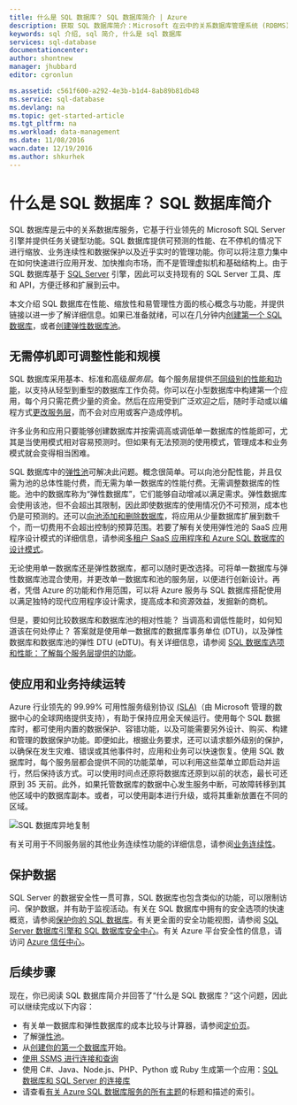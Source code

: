 ```yaml
---
title: 什么是 SQL 数据库？ SQL 数据库简介 | Azure
description: 获取 SQL 数据库简介：Microsoft 在云中的关系数据库管理系统 (RDBMS) 的技术详细信息和功能。
keywords: sql 介绍, sql 简介, 什么是 sql 数据库
services: sql-database
documentationcenter: 
author: shontnew
manager: jhubbard
editor: cgronlun

ms.assetid: c561f600-a292-4e3b-b1d4-8ab89b81db48
ms.service: sql-database
ms.devlang: na
ms.topic: get-started-article
ms.tgt_pltfrm: na
ms.workload: data-management
ms.date: 11/08/2016
wacn.date: 12/19/2016
ms.author: shkurhek
---
```


# 什么是 SQL 数据库？ SQL 数据库简介
SQL 数据库是云中的关系数据库服务，它基于行业领先的 Microsoft SQL Server 引擎并提供任务关键型功能。SQL 数据库提供可预测的性能、在不停机的情况下进行缩放、业务连续性和数据保护以及近乎实时的管理功能。你可以将注意力集中在如何快速进行应用开发、加快推向市场，而不是管理虚拟机和基础结构上。由于 SQL 数据库基于 [SQL Server](https://msdn.microsoft.com/zh-cn/library/bb545450.aspx) 引擎，因此可以支持现有的 SQL Server 工具、库和 API，方便迁移和扩展到云中。

本文介绍 SQL 数据库在性能、缩放性和易管理性方面的核心概念与功能，并提供链接以进一步了解详细信息。如果已准备就绪，可以在几分钟内[创建第一个 SQL 数据库](./sql-database-get-started.md)，或者[创建弹性数据库池](./sql-database-elastic-pool-create-portal.md)。

## 无需停机即可调整性能和规模
SQL 数据库采用基本、标准和高级*服务层*。每个服务层提供[不同级别的性能和功能](./sql-database-service-tiers.md)，以支持从轻型到重型的数据库工作负荷。你可以在小型数据库中构建第一个应用，每个月只需花费少量的资金。然后在应用受到广泛欢迎之后，随时手动或以编程方式[更改服务层](./sql-database-scale-up.md)，而不会对应用或客户造成停机。

许多业务和应用只要能够创建数据库并按需调高或调低单一数据库的性能即可，尤其是当使用模式相对容易预测时。但如果有无法预测的使用模式，管理成本和业务模式就会变得相当困难。

SQL 数据库中的[弹性池](./sql-database-elastic-pool.md)可解决此问题。概念很简单。可以向池分配性能，并且仅需为池的总体性能付费，而无需为单一数据库的性能付费。无需调整数据库的性能。池中的数据库称为“弹性数据库”，它们能够自动增减以满足需求。弹性数据库会使用该池，但不会超出其限制，因此即使数据库的使用情况仍不可预测，成本也仍是可预测的。还可以[向池添加和删除数据库](./sql-database-elastic-pool-manage-portal.md)，将应用从少量数据库扩展到数千个，而一切费用不会超出控制的预算范围。若要了解有关使用弹性池的 SaaS 应用程序设计模式的详细信息，请参阅[多租户 SaaS 应用程序和 Azure SQL 数据库的设计模式](./sql-database-design-patterns-multi-tenancy-saas-applications.md)。

无论使用单一数据库还是弹性数据库，都可以随时更改选择。可将单一数据库与弹性数据库池混合使用，并更改单一数据库和池的服务层，以便进行创新设计。再者，凭借 Azure 的功能和作用范围，可以将 Azure 服务与 SQL 数据库搭配使用以满足独特的现代应用程序设计需求，提高成本和资源效益，发掘新的商机。

但是，要如何比较数据库和数据库池的相对性能？ 当调高和调低性能时，如何知道该在何处停止？ 答案就是使用单一数据库的数据库事务单位 (DTU)，以及弹性数据库和数据库池的弹性 DTU (eDTU)。有关详细信息，请参阅 [SQL 数据库选项和性能：了解每个服务层提供的功能](./sql-database-service-tiers.md)。

## 使应用和业务持续运转
Azure 行业领先的 99.99% 可用性服务级别协议 [(SLA)](https://www.azure.cn/support/legal/sla/)（由 Microsoft 管理的数据中心的全球网络提供支持），有助于保持应用全天候运行。使用每个 SQL 数据库时，都可使用内置的数据保护、容错功能，以及可能需要另外设计、购买、构建和管理的数据保护功能。即便如此，根据业务要求，还可以请求额外级别的保护，以确保在发生灾难、错误或其他事件时，应用和业务可以快速恢复。使用 SQL 数据库时，每个服务层都会提供不同的功能菜单，可以利用这些菜单立即启动并运行，然后保持该方式。可以使用时间点还原将数据库还原到以前的状态，最长可还原到 35 天前。此外，如果托管数据库的数据中心发生服务中断，可故障转移到其他区域中的数据库副本。或者，可以使用副本进行升级，或将其重新放置在不同的区域。

![SQL 数据库异地复制](./media/sql-database-technical-overview/azure_sqldb_map.png)

有关可用于不同服务层的其他业务连续性功能的详细信息，请参阅[业务连续性](./sql-database-business-continuity.md)。

## 保护数据
SQL Server 的数据安全性一贯可靠，SQL 数据库也包含类似的功能，可以限制访问、保护数据，并有助于监视活动。有关在 SQL 数据库中拥有的安全选项的快速概览，请参阅[保护你的 SQL 数据库](./sql-database-security.md)。有关更全面的安全功能视图，请参阅 [SQL Server 数据库引擎和 SQL 数据库安全中心](https://msdn.microsoft.com/zh-cn/library/bb510589)。有关 Azure 平台安全性的信息，请访问 [Azure 信任中心](https://www.trustcenter.cn/zh-cn/security/default.html)。

## 后续步骤
现在，你已阅读 SQL 数据库简介并回答了“什么是 SQL 数据库？”这个问题，因此可以继续完成以下内容：

- 有关单一数据库和弹性数据库的成本比较与计算器，请参阅[定价页](https://www.azure.cn/pricing/details/sql-database/)。
- 了解[弹性池](./sql-database-elastic-pool.md)。
- 从[创建你的第一个数据库](./sql-database-get-started.md)开始。
- [使用 SSMS 进行连接和查询](./sql-database-connect-query-ssms.md)
- 使用 C#、Java、Node.js、PHP、Python 或 Ruby 生成第一个应用：[SQL 数据库和 SQL Server 的连接库](./sql-database-libraries.md)
- 请查看[有关 Azure SQL 数据库服务的所有主题](./sql-database-index-all-articles.md)的标题和描述的索引。

<!---HONumber=Mooncake_1212_2016-->